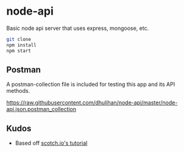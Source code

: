 # node-api

Basic node api server that uses express, mongoose, etc.

```sh
git clone
npm install
npm start 
```

## Postman

A postman-collection file is included for testing this app and its API methods.

https://raw.githubusercontent.com/dhulihan/node-api/master/node-api.json.postman_collection

## Kudos

* Based off [scotch.io's tutorial](https://scotch.io/tutorials/build-a-restful-api-using-node-and-express-4)

